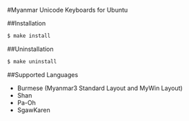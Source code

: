 #Myanmar Unicode Keyboards for Ubuntu

##Installation

```sh
$ make install
```

##Uninstallation

```sh
$ make uninstall
```

##Supported Languages

- Burmese (Myanmar3 Standard Layout and MyWin Layout)
- Shan
- Pa-Oh
- SgawKaren
